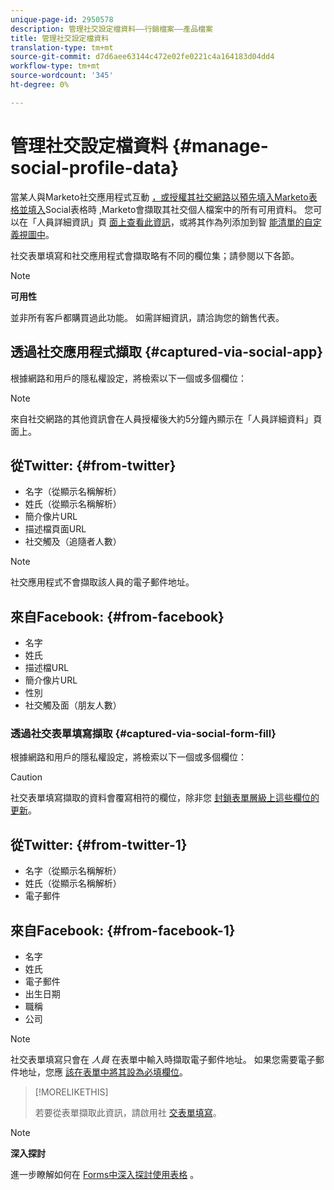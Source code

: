 ```yaml
---
unique-page-id: 2950578
description: 管理社交設定檔資料——行銷檔案——產品檔案
title: 管理社交設定檔資料
translation-type: tm+mt
source-git-commit: d7d6aee63144c472e02fe0221c4a164183d04dd4
workflow-type: tm+mt
source-wordcount: '345'
ht-degree: 0%

---
```



# 管理社交設定檔資料 {#manage-social-profile-data}

當某人與Marketo社交應用程式互動 [，或授權其社交網路以預先填入Marketo表格並填入](../../../../product-docs/demand-generation/social/configuring-social-actions/customize-social-app-button.md)Social表格時 [](../../../../product-docs/demand-generation/forms/form-actions/enable-social-form-fill-on-a-form.md),Marketo會擷取其社交個人檔案中的所有可用資料。 您可以在「人員詳細資訊」頁 [面上查看此資訊](http://docs.marketo.com/display/DOCS/Using+the+Person+Detail+Page)，或將其作為列添加到智 [能清單的自定義視圖中](http://docs.marketo.com/display/DOCS/Create+and+Change+Views+for+Lists+and+Smart+List)。

社交表單填寫和社交應用程式會擷取略有不同的欄位集；請參閱以下各節。

>[!NOTE]
>
>**可用性**
>
>並非所有客戶都購買過此功能。 如需詳細資訊，請洽詢您的銷售代表。

## 透過社交應用程式擷取 {#captured-via-social-app}

根據網路和用戶的隱私權設定，將檢索以下一個或多個欄位：

>[!NOTE]
>
>來自社交網路的其他資訊會在人員授權後大約5分鐘內顯示在「人員詳細資料」頁面上。

## 從Twitter: {#from-twitter}

* 名字（從顯示名稱解析）
* 姓氏（從顯示名稱解析）
* 簡介像片URL
* 描述檔頁面URL
* 社交觸及（追隨者人數）

>[!NOTE]
>
>社交應用程式不會擷取該人員的電子郵件地址。

## 來自Facebook: {#from-facebook}

* 名字
* 姓氏
* 描述檔URL
* 簡介像片URL
* 性別
* 社交觸及面（朋友人數）

### 透過社交表單填寫擷取 {#captured-via-social-form-fill}

根據網路和用戶的隱私權設定，將檢索以下一個或多個欄位：

>[!CAUTION]
>
>社交表單填寫擷取的資料會覆寫相符的欄位，除非您 [封鎖表單層級上這些欄位的更新](../../../../product-docs/administration/field-management/block-updates-to-a-field.md)。

## 從Twitter: {#from-twitter-1}

* 名字（從顯示名稱解析）
* 姓氏（從顯示名稱解析）
* 電子郵件

## 來自Facebook: {#from-facebook-1}

* 名字
* 姓氏
* 電子郵件
* 出生日期
* 職稱
* 公司

>[!NOTE]
>
>社交表單填寫只會在 *人員* 在表單中輸入時擷取電子郵件地址。 如果您需要電子郵件地址，您應 [該在表單中將其設為必填欄位](../../../../product-docs/demand-generation/forms/creating-a-form/make-a-form-field-required.md)。

>[!MORELIKETHIS]
>
>若要從表單擷取此資訊，請啟用社 [交表單填寫](../../../../product-docs/demand-generation/forms/form-actions/enable-social-form-fill-on-a-form.md)。

>[!NOTE]
>
>**深入探討**
>
>進一步瞭解如何在 [Forms中深入探討使用表格](http://docs.marketo.com/display/docs/forms) 。


